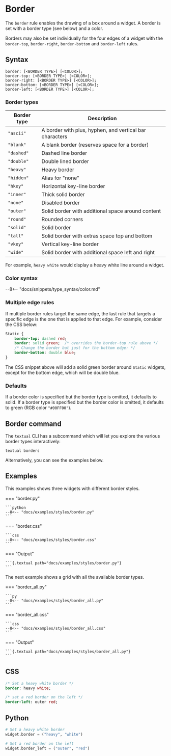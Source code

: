 # Border

The `border` rule enables the drawing of a box around a widget. A border is set with a border type (see below) and a color.

Borders may also be set individually for the four edges of a widget with the `border-top`, `border-right`, `border-bottom` and `border-left` rules.

## Syntax

```
border: [<BORDER TYPE>] [<COLOR>];
border-top: [<BORDER TYPE>] [<COLOR>];
border-right: [<BORDER TYPE>] [<COLOR>];
border-bottom: [<BORDER TYPE>] [<COLOR>];
border-left: [<BORDER TYPE>] [<COLOR>];
```

### Border types

| Border type | Description                                             |
|-------------|---------------------------------------------------------|
| `"ascii"`   | A border with plus, hyphen, and vertical bar characters |
| `"blank"`   | A blank border (reserves space for a border)            |
| `"dashed"`  | Dashed line border                                      |
| `"double"`  | Double lined border                                     |
| `"heavy"`   | Heavy border                                            |
| `"hidden"`  | Alias for "none"                                        |
| `"hkey"`    | Horizontal key-line border                              |
| `"inner"`   | Thick solid border                                      |
| `"none"`    | Disabled border                                         |
| `"outer"`   | Solid border with additional space around content       |
| `"round"`   | Rounded corners                                         |
| `"solid"`   | Solid border                                            |
| `"tall"`    | Solid border with extras space top and bottom           |
| `"vkey"`    | Vertical key-line border                                |
| `"wide"`    | Solid border with additional space left and right       |

For example, `heavy white` would display a heavy white line around a widget.

### Color syntax

--8<-- "docs/snippets/type_syntax/color.md"

### Multiple edge rules

If multiple border rules target the same edge, the last rule that targets a specific edge is the one that is applied to that edge.
For example, consider the CSS below:

```sass
Static {
    border-top: dashed red;
    border: solid green;  /* overrides the border-top rule above */
    /* Change the border but just for the bottom edge: */
    border-bottom: double blue;
}
```

The CSS snippet above will add a solid green border around `Static` widgets, except for the bottom edge, which will be double blue.

### Defaults

If a border color is specified but the border type is omitted, it defaults to solid.
If a border type is specified but the border color is omitted, it defaults to green (RGB color `"#00FF00"`).

## Border command

The `textual` CLI has a subcommand which will let you explore the various border types interactively:

```
textual borders
```

Alternatively, you can see the examples below.

## Examples

This examples shows three widgets with different border styles.

=== "border.py"

    ```python
    --8<-- "docs/examples/styles/border.py"
    ```

=== "border.css"

    ```css
    --8<-- "docs/examples/styles/border.css"
    ```

=== "Output"

    ```{.textual path="docs/examples/styles/border.py"}
    ```

The next example shows a grid with all the available border types.

=== "border_all.py"

    ```py
    --8<-- "docs/examples/styles/border_all.py"
    ```

=== "border_all.css"

    ```css
    --8<-- "docs/examples/styles/border_all.css"
    ```

=== "Output"

    ```{.textual path="docs/examples/styles/border_all.py"}
    ```

## CSS

```sass
/* Set a heavy white border */
border: heavy white;

/* set a red border on the left */
border-left: outer red;
```

## Python

```python
# Set a heavy white border
widget.border = ("heavy", "white")

# Set a red border on the left
widget.border_left = ("outer", "red")
```
